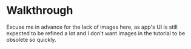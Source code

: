 # Walkthrough

Excuse me in advance for the lack of images here, as app's UI is still expected to be refined a lot and I don't want images in the tutorial to be obsolete so quickly.